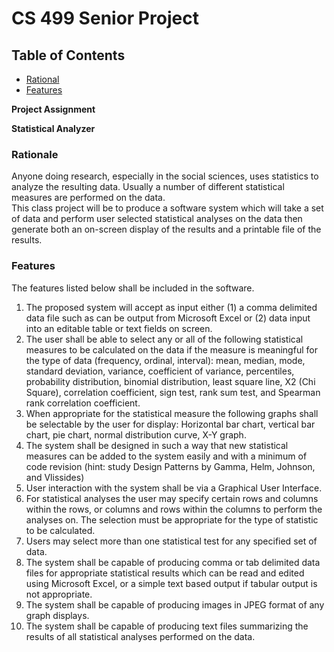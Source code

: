 # CS 499 Senior Project

## Table of Contents
- [Rational](https://github.com/jab0073/CS-499-Statistical-Analyzer/blob/main/README.md#rationale)
- [Features](https://github.com/jab0073/CS-499-Statistical-Analyzer#features)

**Project Assignment**

__Statistical Analyzer__

### Rationale

Anyone doing research, especially in the social sciences, uses statistics to analyze the 
resulting data.  Usually a number of different statistical measures are performed on the data.  
This class project will be to produce a software system which will take a set of data and 
perform user selected statistical analyses on the data then generate both an on-screen display 
of the results and a printable file of the results.

### Features

The features listed below shall be included in the software.
1. The proposed system will accept as input either (1) a comma delimited data file such 
as can be output from Microsoft Excel or (2) data input into an editable table or text 
fields on screen.
2. The user shall be able to select any or all of the following statistical measures to be 
calculated on the data if the measure is meaningful for the type of data (frequency, 
ordinal, interval):  mean, median, mode, standard deviation, variance, coefficient of 
variance, percentiles, probability distribution, binomial distribution, least square line, 
X2 (Chi Square), correlation coefficient, sign test, rank sum test, and Spearman rank 
correlation coefficient.
3. When appropriate for the statistical measure the following graphs shall be selectable 
by the user for display: Horizontal bar chart, vertical bar chart, pie chart, normal 
distribution curve, X-Y graph.
4. The system shall be designed in such a way that new statistical measures can be 
added to the system easily and with a minimum of code revision (hint: study Design 
Patterns by Gamma, Helm, Johnson, and Vlissides)
5. User interaction with the system shall be via a Graphical User Interface.
6. For statistical analyses the user may specify certain rows and columns within the 
rows, or columns and rows within the columns to perform the analyses on.  The 
selection must be appropriate for the type of statistic to be calculated.
7. Users may select more than one statistical test for any specified set of data.
8. The system shall be capable of producing comma or tab delimited data files for 
appropriate statistical results which can be read and edited using Microsoft Excel, or a 
simple text based output if tabular output is not appropriate.
9. The system shall be capable of producing images in JPEG format of any graph 
displays.
10. The system shall be capable of producing text files summarizing the results of all 
statistical analyses performed on the data. 
